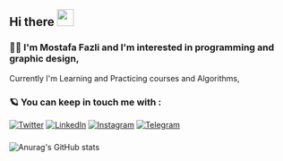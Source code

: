 ## Hi there  <img src="https://raw.githubusercontent.com/MartinHeinz/MartinHeinz/master/wave.gif" width="30px">
### :man_technologist: I'm Mostafa Fazli and I'm interested in programming and graphic design, 
Currently I'm Learning and Practicing courses and Algorithms,


### :ringed_planet: You can keep in touch me with :
[![Twitter][1.2]][1] [![LinkedIn][2.2]][2] [![Instagram][3.2]][3] [![Telegram][4.2]][4]

[1.2]: https://s4.uupload.ir/files/twitter_prkb.png
[2.2]: https://s4.uupload.ir/files/linkedin_amwn.png
[3.2]: https://s4.uupload.ir/files/instagram_6djz.png
[4.2]: https://s4.uupload.ir/files/telegram_q47u.png


[1]: https://twitter.com/MosFazli
[2]: https://www.linkedin.com/in/mosfazli/
[3]: https://www.instagram.com/mosfazli
[4]: http://telegram.me/MosFazli

###
![Anurag's GitHub stats](https://github-readme-stats.vercel.app/api?username=MosFazli&show_icons=true&theme=highcontrast)
